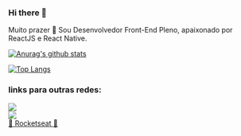 ### Hi there 👋

Muito prazer 🙂 Sou Desenvolvedor Front-End Pleno, apaixonado por ReactJS e React Native.

[![Anurag's github stats](https://github-readme-stats.vercel.app/api?username=BenhurKulzer&show_icons=true&theme=algolia)](https://github.com/anuraghazra/github-readme-stats)

[![Top Langs](https://github-readme-stats.vercel.app/api/top-langs/?username=BenhurKulzer&layout=compact&theme=algolia)](https://github.com/anuraghazra/github-readme-stats)

### links para outras redes:

[<img src="https://img.shields.io/badge/LinkedIn-0077B5?style=for-the-badge&logo=linkedin&logoColor=white" />](https://www.linkedin.com/in/benhur-kulzer-developer/) <br>
[<img src="https://img.shields.io/badge/Instagram-E4405F?style=for-the-badge&logo=instagram&logoColor=white" />](https://www.instagram.com/bsk.dev/) <br>
[🚀 Rocketseat 💜](https://app.rocketseat.com.br/me/benhur-da-silveira-kulzer-1567421565)
